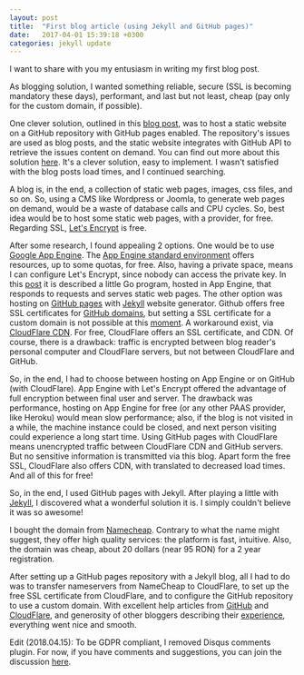 ```yaml
---
layout: post
title:  "First blog article (using Jekyll and GitHub pages)"
date:   2017-04-01 15:39:18 +0300
categories: jekyll update
---
```

I want to share with you my entusiasm in writing my first blog post.

As blogging solution, I wanted something reliable, secure (SSL is becoming mandatory these days), performant, and last but not least, cheap (pay only for the custom domain, if possible).

One clever solution, outlined in this [blog post](https://www.ctheu.com/2017/01/09/comparing-blog-hosting-services-for-developers), was to host a static website on a GitHub repository with GitHub pages enabled. The repository's issues are used as blog posts, and the static website integrates with GitHub API to retrieve the issues content on demand. You can find out more about this solution [here](https://github.com/casualjavascript/blog). It's a clever solution, easy to implement. I wasn't satisfied with the blog posts load times, and I continued searching.

A blog is, in the end, a collection of static web pages, images, css files, and so on. So, using a CMS like Wordpress or Joomla, to generate web pages on demand, would be a waste of database calls and CPU cycles. So, best idea would be to host some static web pages, with a provider, for free. Regarding SSL, [Let's Encrypt](https://letsencrypt.org/) is free.

After some research, I found appealing 2 options. One would be to use [Google App Engine](https://cloud.google.com/). The [App Engine standard environment](https://cloud.google.com/appengine/docs/standard/) offers resources, up to some quotas, for free. Also, having a private space, means I can configure Let's Encrypt, since nobody can access the private key. In this [post](https://boinkor.net/2016/01/hosting-my-blog-on-google-app-engine-with-letsencrypt/) it is described a little Go program, hosted in App Engine, that responds to requests and serves static web pages. The other option was hosting on [GitHub pages](https://pages.github.com/) with [Jekyll](https://jekyllrb.com) website generator. Github offers free SSL certificates for [GitHub domains](https://github.com/blog/2186-https-for-github-pages), but setting a SSL certificate for a custom domain is not possible at this [moment](https://github.com/isaacs/github/issues/156). A workaround exist, via [CloudFlare CDN](https://www.cloudflare.com/). For free, CloudFlare offers an SSL certificate, and CDN. Of course, there is a drawback: traffic is encrypted between blog reader's personal computer and CloudFlare servers, but not between CloudFlare and GitHub.

So, in the end, I had to choose between hosting on App Engine or on GitHub (with CloudFlare). App Engine with Let's Encrypt offered the advantage of full encryption between final user and server. The drawback was performance, hosting on App Engine for free (or any other PAAS provider, like Heroku) would mean slow performance; also, if the blog is not visited in a while, the machine instance could be closed, and next person visiting could experience a long start time. Using GitHub pages with CloudFlare means unencrypted traffic between CloudFlare CDN and GitHub servers. But no sensitive information is transmitted via this blog. Apart form the free SSL, CloudFlare also offers CDN, with translated to decreased load times. And all of this for free!

So, in the end, I used GitHub pages with Jekyll. After playing a little with [Jekyll](https://jekyllrb.com), I discovered what a wonderful solution it is. I simply couldn't believe it was so awesome!

I bought the domain from [Namecheap](https://www.namecheap.com/). Contrary to what the name might suggest, they offer high quality services: the platform is fast, intuitive. Also, the domain was cheap, about 20 dollars (near 95 RON) for a 2 year registration.

After setting up a GitHub pages repository with a Jekyll blog, all I had to do was to transfer nameservers from NameCheap to CloudFlare, to set up the free SSL certificate from CloudFlare, and to configure the GitHub repository to use a custom domain. With excellent help articles from [GitHub](https://help.github.com/articles/using-a-custom-domain-with-github-pages/) and [CloudFlare](https://blog.cloudflare.com/secure-and-fast-github-pages-with-cloudflare/), and generosity of other bloggers describing their [experience](http://davidensinger.com/2014/04/transferring-the-dns-from-namecheap-to-cloudflare-for-github-pages/), everything went nice and smooth.

Edit (2018.04.15): To be GDPR compliant, I removed Disqus comments plugin. For now, if you have comments and suggestions, you can join the discussion [here](https://github.com/BogdanStirbat/BogdanStirbat.github.io/issues).